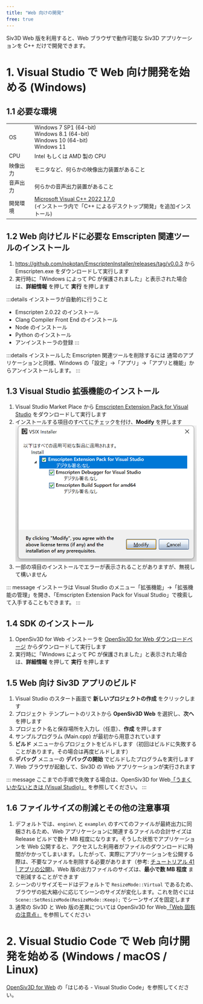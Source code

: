 ```yaml
---
title: "Web 向けの開発"
free: true
---
```


Siv3D Web 版を利用すると、Web ブラウザで動作可能な Siv3D アプリケーションを C++ だけで開発できます。

# 1. Visual Studio で Web 向け開発を始める (Windows)

## 1.1 必要な環境
|  |  |
|--|--|
| OS | Windows 7 SP1 (64-bit)<br>Windows 8.1 (64-bit)<br>Windows 10 (64-bit)<br>Windows 11 |
| CPU | Intel もしくは AMD 製の CPU |
| 映像出力 | モニタなど、何らかの映像出力装置があること |
| 音声出力 | 何らかの音声出力装置があること |
| 開発環境 | [Microsoft Visual C++ 2022 17.0](https://visualstudio.microsoft.com/ja/downloads/)<br>(インストーラ内で「C++ によるデスクトップ開発」を追加インストール) |

## 1.2 Web 向けビルドに必要な Emscripten 関連ツールのインストール

1. https://github.com/nokotan/EmscriptenInstaller/releases/tag/v0.0.3 から Emscripten.exe をダウンロードして実行します
2. 実行時に「Windows によって PC が保護されました」と表示された場合は、**詳細情報** を押して **実行** を押します

:::details インストーラが自動的に行うこと
- Emscripten 2.0.22 のインストール
- Clang Compiler Front End のインストール
- Node のインストール
- Python のインストール
- アンインストーラの登録
:::

:::details インストールした Emscripten 関連ツールを削除するには
通常のアプリケーションと同様、Windows の「設定」→「アプリ」→「アプリと機能」からアンインストールします。
:::

## 1.3 Visual Studio 拡張機能のインストール

1. Visual Studio Market Place から [Emscripten Extension Pack for Visual Studio](https://marketplace.visualstudio.com/items?itemName=KamenokoSoft.emscripten-extensions) をダウンロードして実行します
2. インストールする項目のすべてにチェックを付け、**Modify** を押します  
![](/images/doc_v6/manual/web_vsix.png)
3. 一部の項目のインストールでエラーが表示されることがありますが、無視して構いません

::: message
インストーラは Visual Studio のメニュー「拡張機能」→「拡張機能の管理」を開き、「Emscripten Extension Pack for Visual Studio」で検索して入手することもできます。
:::

## 1.4 SDK のインストール

1. OpenSiv3D for Web インストーラを [OpenSiv3D for Web ダウンロードページ](https://siv3d.kamenokosoft.com/ja/download) からダウンロードして実行します
2. 実行時に「Windows によって PC が保護されました」と表示された場合は、**詳細情報** を押して **実行** を押します

## 1.5 Web 向け Siv3D アプリのビルド

1. Visual Studio のスタート画面で **新しいプロジェクトの作成** をクリックします
1. プロジェクト テンプレートのリストから **OpenSiv3D Web** を選択し、**次へ** を押します
1. プロジェクト名と保存場所を入力し（任意）、**作成** を押します
1. サンプルプログラム (Main.cpp) が最初から用意されています
1. **ビルド** メニューからプロジェクトをビルドします（初回はビルドに失敗することがあります。その場合は再度ビルドします）
1. **デバッグ** メニューの **デバッグの開始** でビルドしたプログラムを実行します
1. Web ブラウザが起動して、Siv3D の Web アプリケーションが実行されます

::: message
ここまでの手順で失敗する場合は、OpenSiv3D for Web[「うまくいかないときは (Visual Studio)」](https://siv3d.kamenokosoft.com/ja/building/trouble-shooting) を参照してください。
:::

## 1.6 ファイルサイズの削減とその他の注意事項

1. デフォルトでは、`engine\` と `example\` のすべてのファイルが最終出力に同梱されるため、Web アプリケーションに関連するファイルの合計サイズは Release ビルドで数十 MB 程度になります。そうした状態でアプリケーションを Web 公開すると、アクセスした利用者がファイルのダウンロードに時間がかかってしまいます。したがって、実際にアプリケーションを公開する際は、不要なファイルを削除する必要があります（参考: [チュートリアル 41 | アプリの公開](https://zenn.dev/reputeless/books/siv3d-documentation/viewer/tutorial-release#41.9-%E5%90%8C%E6%A2%B1%E3%81%99%E3%82%8B%E5%BF%85%E8%A6%81%E3%81%8C%E7%84%A1%E3%81%84%E3%83%95%E3%82%A1%E3%82%A4%E3%83%AB))。Web 版の出力ファイルのサイズは、**最小で数 MB 程度** まで削減することができます
1. シーンのリサイズモードはデフォルトで `ResizeMode::Virtual` であるため、ブラウザの拡大縮小に応じてシーンのサイズが変化します。これを防ぐには `Scene::SetResizeMode(ResizeMode::Keep);` でシーンサイズを固定します
1. 通常の Siv3D と Web 版の差異については OpenSiv3D for Web[「Web 固有の注意点」](https://siv3d.kamenokosoft.com/ja/building/web-specific-notes) を参照してください



# 2. Visual Studio Code で Web 向け開発を始める (Windows / macOS / Linux)

[OpenSiv3D for Web](https://siv3d.kamenokosoft.com/ja/index) の「はじめる - Visual Studio Code」を参照してください。


